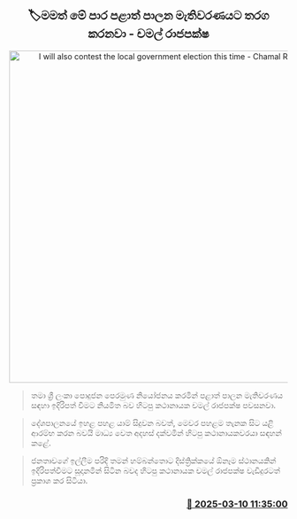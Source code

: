 <p align='center'><b><h2 align='center' title='I will also contest the local government election this time - Chamal Rajapaksa'>🏷මමත් මේ පාර පළාත් පාලන මැතිවරණයට තරග කරනවා - චමල් රාජපක්ෂ</h2></b></p>
<p align='center'><img src='https://helakuru.sgp1.cdn.digitaloceanspaces.com/esana/images/lib/chamal-rajapaksa-archived.jpg' width='600' alt='I will also contest the local government election this time - Chamal Rajapaksa'></p>

> තමා ශ්‍රී ලංකා පොදුජන පෙරමුණ නියෝජනය කරමින් පළාත් පාලන මැතිවරණය සඳහා ඉදිරිපත් වීමට නියමිත බව හිටපු කථානායක චමල් රාජපක්ෂ පවසනවා.

> දේශපාලනයේ ඉහළ පහළ යාම් සිදුවන බවත්, මෙවර පහළම තැනක සිට යළි ආරම්භ කරන බවයි මාධ්‍ය වෙත අදහස් දක්වමින් හිටපු කථානායකවරයා සඳහන් කළේ.

> ජනතාවගේ ඉල්ලීම පරිදි තමන් හම්බන්තොට දිස්ත්‍රික්කයේ ඕනෑම ස්ථානයකින් ඉදිරිපත්වීමට සූදානමින් සිටින බවද හිටපු කථානායක චමල් රාජපක්ෂ වැඩිදුරටත් ප්‍රකාශ කර සිටියා. 



<h3 align='right'><a href='https://www.helakuru.lk/esana/p/108191/'>📅 2025-03-10 11:35:00</a></h3>
